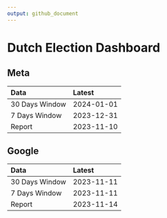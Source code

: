 ```yaml
---
output: github_document
---
```


# Dutch Election Dashboard



## Meta


|Data           |Latest     |
|:--------------|:----------|
|30 Days Window |2024-01-01 |
|7 Days Window  |2023-12-31 |
|Report         |2023-11-10 |

## Google


|Data           |Latest     |
|:--------------|:----------|
|30 Days Window |2023-11-11 |
|7 Days Window  |2023-11-11 |
|Report         |2023-11-14 |
